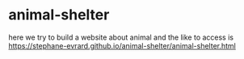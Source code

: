 # animal-shelter
here we try to build a website about animal and the like to access is https://stephane-evrard.github.io/animal-shelter/animal-shelter.html
